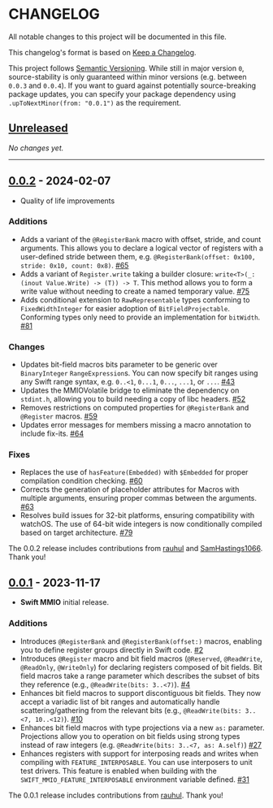 # CHANGELOG

All notable changes to this project will be documented in this file.

This changelog's format is based on
[Keep a Changelog](https://keepachangelog.com/en/1.0.0/).

This project follows [Semantic Versioning](https://semver.org/spec/v2.0.0.html).
While still in major version `0`, source-stability is only guaranteed within
minor versions (e.g. between `0.0.3` and `0.0.4`). If you want to guard against
potentially source-breaking package updates, you can specify your package
dependency using `.upToNextMinor(from: "0.0.1")` as the requirement.

## [Unreleased]

*No changes yet.*

<!-- 
Add new items at the end of the relevant section under **Unreleased**.
-->

---

## [0.0.2] - 2024-02-07

- Quality of life improvements

### Additions

- Adds a variant of the `@RegisterBank` macro with offset, stride, and count
  arguments. This allows you to declare a logical vector of registers with a
  user-defined stride between them, e.g.
  `@RegisterBank(offset: 0x100, stride: 0x10, count: 0x8)`. [#65]
- Adds a variant of `Register.write` taking a builder closure:
  `write<T>(_: (inout Value.Write) -> (T)) -> T`. This method allows you to form
  a write value without needing to create a named temporary value. [#75]
- Adds conditional extension to `RawRepresentable` types conforming to
  `FixedWidthInteger` for easier adoption of `BitFieldProjectable`. Conforming
  types only need to provide an implementation for `bitWidth`. [#81]

### Changes

- Updates bit-field macros bits parameter to be generic over `BinaryInteger`
  `RangeExpression`s. You can now specify bit ranges using any Swift range
  syntax, e.g. `0..<1`, `0...1`, `0...`, `...1`, or `...`. [#43]
- Updates the MMIOVolatile bridge to eliminate the dependency on `stdint.h`,
  allowing you to build needing a copy of libc headers. [#52]
- Removes restrictions on computed properties for `@RegisterBank` and
  `@Register` macros. [#59]
- Updates error messages for members missing a macro annotation to include
  fix-its. [#64]

### Fixes

- Replaces the use of `hasFeature(Embedded)` with `$Embedded` for proper
  compilation condition checking. [#60]
- Corrects the generation of placeholder attributes for Macros with multiple
  arguments, ensuring proper commas between the arguments. [#63]
- Resolves build issues for 32-bit platforms, ensuring compatibility with
  watchOS. The use of 64-bit wide integers is now conditionally compiled based
  on target architecture. [#79]

The 0.0.2 release includes contributions from [rauhul] and [SamHastings1066].
Thank you!

## [0.0.1] - 2023-11-17

- **Swift MMIO** initial release.

### Additions

- Introduces `@RegisterBank` and `@RegisterBank(offset:)` macros, enabling you
  to define register groups directly in Swift code. [#2]
- Introduces `@Register` macro and bit field macros (`@Reserved`, `@ReadWrite`,
  `@ReadOnly`, `@WriteOnly`) for declaring registers composed of bit fields. Bit 
  field macros take a range parameter which describes the subset of bits they
  reference (e.g., `@ReadWrite(bits: 3..<7)`). [#4]
- Enhances bit field macros to support discontiguous bit fields. They now accept
  a variadic list of bit ranges and automatically handle scattering/gathering
  from the relevant bits (e.g., `@ReadWrite(bits: 3..<7, 10..<12)`). [#10]
- Enhances bit field macros with type projections via a new `as:` parameter.
  Projections allow you to operation on bit fields using strong types instead of
  raw integers (e.g. `@ReadWrite(bits: 3..<7, as: A.self)`) [#27]
- Enhances registers with support for interposing reads and writes when
  compiling with `FEATURE_INTERPOSABLE`. You can use interposers to unit test
  drivers. This feature is enabled when building with the
  `SWIFT_MMIO_FEATURE_INTERPOSABLE` environment variable defined. [#31]

The 0.0.1 release includes contributions from [rauhul]. Thank you!

<!-- Link references for releases -->

[Unreleased]: https://github.com/apple/swift-mmio/compare/0.0.2...HEAD
[0.0.2]: https://github.com/apple/swift-mmio/releases/tag/0.0.2
[0.0.1]: https://github.com/apple/swift-mmio/releases/tag/0.0.1

<!-- Link references for pull requests -->

[#2]: https://github.com/apple/swift-mmio/pull/2
[#4]: https://github.com/apple/swift-mmio/pull/4
[#10]: https://github.com/apple/swift-mmio/pull/10
[#27]: https://github.com/apple/swift-mmio/pull/27
[#31]: https://github.com/apple/swift-mmio/pull/31
[#43]: https://github.com/apple/swift-mmio/pull/43
[#52]: https://github.com/apple/swift-mmio/pull/52
[#59]: https://github.com/apple/swift-mmio/pull/59
[#60]: https://github.com/apple/swift-mmio/pull/60
[#63]: https://github.com/apple/swift-mmio/pull/63
[#64]: https://github.com/apple/swift-mmio/pull/64
[#65]: https://github.com/apple/swift-mmio/pull/65
[#75]: https://github.com/apple/swift-mmio/pull/75
[#79]: https://github.com/apple/swift-mmio/pull/79
[#81]: https://github.com/apple/swift-mmio/pull/81

<!-- Link references for contributors -->

[rauhul]: https://github.com/apple/swift-mmio/commits?author=rauhul
[SamHastings1066]: https://github.com/apple/swift-mmio/commits?author=SamHastings1066
